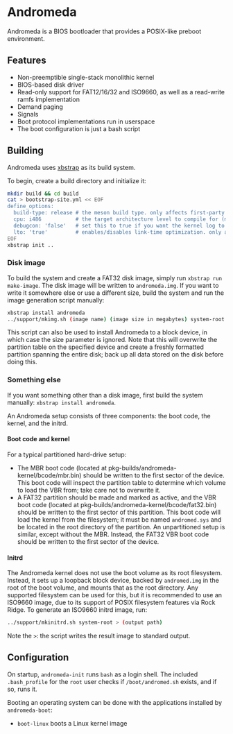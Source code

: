 # Andromeda

Andromeda is a BIOS bootloader that provides a POSIX-like preboot environment.

## Features

- Non-preemptible single-stack monolithic kernel
- BIOS-based disk driver
- Read-only support for FAT12/16/32 and ISO9660, as well as a read-write ramfs implementation
- Demand paging
- Signals
- Boot protocol implementations run in userspace
- The boot configuration is just a bash script

## Building

Andromeda uses [xbstrap](https://github.com/managarm/xbstrap) as its build system.

To begin, create a build directory and initialize it:
```sh
mkdir build && cd build
cat > bootstrap-site.yml << EOF
define_options:
  build-type: release # the meson build type. only affects first-party packages and mlibc
  cpu: i486           # the target architecture level to compile for (min: i486)
  debugcon: 'false'   # set this to true if you want the kernel log to be written to port 0xe9
  lto: 'true'         # enables/disables link-time optimization. only affects first-party packages and mlibc
EOF
xbstrap init ..
```

### Disk image

To build the system and create a FAT32 disk image, simply run `xbstrap run make-image`.
The disk image will be written to `andromeda.img`. If you want to write it somewhere
else or use a different size, build the system and run the image generation script manually:
```sh
xbstrap install andromeda
../support/mkimg.sh (image name) (image size in megabytes) system-root
```

This script can also be used to install Andromeda to a block device, in which case
the size parameter is ignored. Note that this will overwrite the partition table
on the specified device and create a freshly formatted partition spanning the
entire disk; back up all data stored on the disk before doing this.

### Something else

If you want something other than a disk image, first build the system manually:
`xbstrap install andromeda`.

An Andromeda setup consists of three components: the boot code, the kernel, and the initrd.

#### Boot code and kernel

For a typical partitioned hard-drive setup:
- The MBR boot code (located at pkg-builds/andromeda-kernel/bcode/mbr.bin) should be written to
  the first sector of the device. This boot code will inspect the partition table to determine
  which volume to load the VBR from; take care not to overwrite it.
- A FAT32 partition should be made and marked as active, and the VBR boot code (located at
  pkg-builds/andromeda-kernel/bcode/fat32.bin) should be written to the first sector of
  this partition. This boot code will load the kernel from the filesystem; it must be named
  `andromed.sys` and be located in the root directory of the partition.
An unpartitioned setup is similar, except without the MBR. Instead, the FAT32 VBR boot code should
be written to the first sector of the device.

#### Initrd

The Andromeda kernel does not use the boot volume as its root filesystem. Instead, it sets up
a loopback block device, backed by `andromed.img` in the root of the boot volume, and mounts
that as the root directory. Any supported filesystem can be used for this, but it is recommended
to use an ISO9660 image, due to its support of POSIX filesystem features via Rock Ridge. To generate an ISO9660 initrd image, run:
```sh
../support/mkinitrd.sh system-root > (output path)
```
Note the `>`: the script writes the result image to standard output.

## Configuration

On startup, `andromeda-init` runs `bash` as a login shell. The included `.bash_profile` for
the `root` user checks if `/boot/andromed.sh` exists, and if so, runs it.

Booting an operating system can be done with the applications installed by `andromeda-boot`:
- `boot-linux` boots a Linux kernel image
